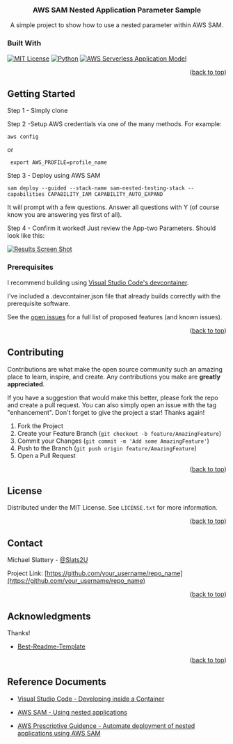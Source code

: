 <!-- Improved compatibility of back to top link: See: https://github.com/othneildrew/Best-README-Template/pull/73 -->
<a name="readme-top"></a>

<!-- PROJECT HEADER -->
<br />
<div align="center">
  <h3 align="center">AWS SAM Nested Application Parameter Sample</h3>
  <p align="center">
    A simple project to show how to use a nested parameter within AWS SAM.
    <br />
  </p>
</div>

### Built With

[![MIT License][mit-lic-shield]][mit-lic-url]
[![Python][python-shield]][python-url]
[![AWS Serverless Application Model][aws-sam-shield]][aws-sam-url]
<p align="right">(<a href="#readme-top">back to top</a>)</p>

<!-- GETTING STARTED -->
## Getting Started

Step 1 - Simply clone

Step 2 -Setup AWS credentials via one of the many methods. For example:

``` aws config ```

or 

``` export AWS_PROFILE=profile_name```

Step 3 - Deploy using AWS SAM

```sam deploy --guided --stack-name sam-nested-testing-stack --capabilities CAPABILITY_IAM CAPABILITY_AUTO_EXPAND```

It will prompt with a few questions. Answer all questions with Y (of course know you are answering yes first of all).

Step 4 - Confirm it worked!  Just review the App-two Parameters.  Should look like this:

[![Results Screen Shot][results-screenshot]]()

### Prerequisites

I recommend building using [Visual Studio Code's devcontainer](https://code.visualstudio.com/docs/devcontainers/containers).

I've included a .devcontainer.json file that already builds correctly with the prerequisite software.


See the [open issues](https://github.com/othneildrew/Best-README-Template/issues) for a full list of proposed features (and known issues).

<p align="right">(<a href="#readme-top">back to top</a>)</p>

<!-- CONTRIBUTING -->
## Contributing

Contributions are what make the open source community such an amazing place to learn, inspire, and create. Any contributions you make are **greatly appreciated**.

If you have a suggestion that would make this better, please fork the repo and create a pull request. You can also simply open an issue with the tag "enhancement".
Don't forget to give the project a star! Thanks again!

1. Fork the Project
2. Create your Feature Branch (`git checkout -b feature/AmazingFeature`)
3. Commit your Changes (`git commit -m 'Add some AmazingFeature'`)
4. Push to the Branch (`git push origin feature/AmazingFeature`)
5. Open a Pull Request

<p align="right">(<a href="#readme-top">back to top</a>)</p>



<!-- LICENSE -->
## License

Distributed under the MIT License. See `LICENSE.txt` for more information.

<p align="right">(<a href="#readme-top">back to top</a>)</p>



<!-- CONTACT -->
## Contact

Michael Slattery - [@Slats2U](https://twitter.com/@Slats2U)

Project Link: [https://github.com/your_username/repo_name](https://github.com/your_username/repo_name)

<p align="right">(<a href="#readme-top">back to top</a>)</p>



<!-- ACKNOWLEDGMENTS -->
## Acknowledgments

Thanks!

* [Best-Readme-Template](https://github.com/othneildrew/Best-README-Template)

<p align="right">(<a href="#readme-top">back to top</a>)</p>

<!-- MARKDOWN LINKS & IMAGES -->
<!-- https://www.markdownguide.org/basic-syntax/#reference-style-links -->
[mit-lic-shield]:https://img.shields.io/badge/license-MIT-blue
[mit-lic-url]:https://choosealicense.com/licenses/mit/
[aws-sam-shield]: https://img.shields.io/badge/AWS-Serverless_Application_Model-yellow/?style=flat&logo=amazonaws
[aws-sam-url]:https://aws.amazon.com/serverless/sam
[python-shield]: https://img.shields.io/badge/Python-3.9-blue
[python-url]:https://www.python.org/
[results-screenshot]: results.png

## Reference Documents

* [Visual Studio Code - Developing inside a Container](https://code.visualstudio.com/docs/devcontainers/containers)

* [AWS SAM - Using nested applications](https://docs.aws.amazon.com/serverless-application-model/latest/developerguide/serverless-sam-template-nested-applications.html)

* [AWS Prescriptive Guidence - Automate deployment of nested applications using AWS SAM](https://docs.aws.amazon.com/prescriptive-guidance/latest/patterns/automate-deployment-of-nested-applications-using-aws-sam.html)